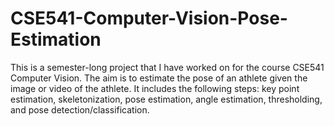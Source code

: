 # CSE541-Computer-Vision-Pose-Estimation
This is a semester-long project that I have worked on for the course CSE541 Computer Vision. The aim is to estimate the pose of an athlete given the image or video of the athlete. It includes the following steps: key point estimation, skeletonization, pose estimation, angle estimation, thresholding, and pose detection/classification.

